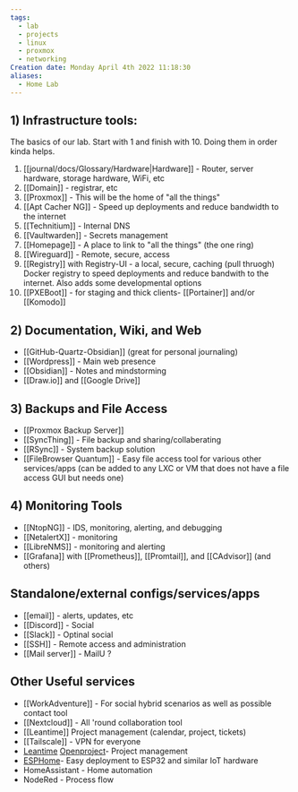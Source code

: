 ```yaml
---
tags:
  - lab
  - projects
  - linux
  - proxmox
  - networking
Creation date: Monday April 4th 2022 11:18:30
aliases:
  - Home Lab
---
```

## 1) Infrastructure tools:
The basics of our lab.  Start with 1 and finish with 10.  Doing them in order kinda helps.
1) [[journal/docs/Glossary/Hardware|Hardware]] - Router, server hardware, storage hardware, WiFi, etc
2) [[Domain]] - registrar, etc
3) [[Proxmox]] - This will be the home of "all the things"
4) [[Apt Cacher NG]] - Speed up deployments and reduce bandwidth to the internet
5) [[Technitium]] - Internal DNS
6) [[Vaultwarden]] - Secrets management
7) [[Homepage]] - A place to link to "all the things" (the one ring)
8) [[Wireguard]] - Remote, secure, access
9) [[Registry]] with Registry-UI - a local, secure, caching (pull thruogh) Docker registry to speed deployments and reduce bandwith to the internet. Also adds some developmental options
10) [[PXEBoot]] - for staging and thick clients- [[Portainer]] and/or [[Komodo]]
## 2) Documentation, Wiki, and Web
- [[GitHub-Quartz-Obsidian]] (great for personal journaling)
- [[Wordpress]] - Main web presence
- [[Obsidian]] - Notes and mindstorming
- [[Draw.io]] and [[Google Drive]]
## 3) Backups and File Access
- [[Proxmox Backup Server]]
- [[SyncThing]] - File backup and sharing/collaberating
- [[RSync]] - System backup solution
- [[FileBrowser Quantum]] - Easy file access tool for various other services/apps (can be added to any LXC or VM that does not have a file access GUI but needs one)
## 4) Monitoring Tools
- [[NtopNG]] - IDS, monitoring, alerting, and debugging
- [[NetalertX]] - monitoring
- [[LibreNMS]] - monitoring and alerting
- [[Grafana]] with [[Prometheus]], [[Promtail]], and [[CAdvisor]] (and others)
## Standalone/external configs/services/apps
- [[email]] - alerts, updates, etc
- [[Discord]] - Social
- [[Slack]] - Optinal social
- [[SSH]] - Remote access and administration
- [[Mail server]] - MailU ?
## Other Useful services
- [[WorkAdventure]] - For social hybrid scenarios as well as possible contact tool
- [[Nextcloud]] - All 'round collaboration tool
- [[Leantime]] Project management (calendar, project, tickets)
- [[Tailscale]] - VPN for everyone
- [Leantime](https://leantime.io/) [Openproject](https://www.openproject.org/)- Project management
- [ESPHome](https://esphome.io/index.html)- Easy deployment to ESP32 and similar IoT hardware
- HomeAssistant - Home automation
- NodeRed - Process flow
